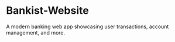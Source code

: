 # Bankist-Website
A modern banking web app showcasing user transactions, account management, and more.
